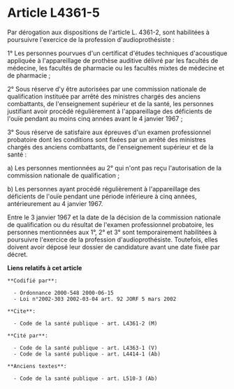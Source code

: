 # Article L4361-5

Par dérogation aux dispositions de l'article L. 4361-2, sont habilitées à poursuivre l'exercice de la profession
d'audioprothésiste :

1° Les personnes pourvues d'un certificat d'études techniques d'acoustique appliquée à l'appareillage de prothèse auditive
délivré par les facultés de médecine, les facultés de pharmacie ou les facultés mixtes de médecine et de pharmacie ;

2° Sous réserve d'y être autorisées par une commission nationale de qualification instituée par arrêté des ministres chargés
des anciens combattants, de l'enseignement supérieur et de la santé, les personnes justifiant avoir procédé régulièrement à
l'appareillage des déficients de l'ouïe pendant au moins cinq années avant le 4 janvier 1967 ;

3° Sous réserve de satisfaire aux épreuves d'un examen professionnel probatoire dont les conditions sont fixées par un arrêté
des ministres chargés des anciens combattants, de l'enseignement supérieur et de la santé :

a) Les personnes mentionnées au 2° qui n'ont pas reçu l'autorisation de la commission nationale de qualification ;

b) Les personnes ayant procédé régulièrement à l'appareillage des déficients de l'ouïe pendant une période inférieure à cinq
années, antérieurement au 4 janvier 1967.

Entre le 3 janvier 1967 et la date de la décision de la commission nationale de qualification ou du résultat de l'examen
professionnel probatoire, les personnes mentionnées aux 1°, 2° et 3° sont temporairement habilitées à poursuivre l'exercice
de la profession d'audioprothésiste. Toutefois, elles doivent avoir déposé leur dossier de candidature avant une date fixée
par décret.

**Liens relatifs à cet article**

	**Codifié par**:

	  - Ordonnance 2000-548 2000-06-15
	  - Loi n°2002-303 2002-03-04 art. 92 JORF 5 mars 2002

	**Cite**:

	  - Code de la santé publique - art. L4361-2 (M)

	**Cité par**:

	  - Code de la santé publique - art. L4363-1 (V)
	  - Code de la santé publique - art. L4414-1 (Ab)

	**Anciens textes**:

	  - Code de la santé publique - art. L510-3 (Ab)
